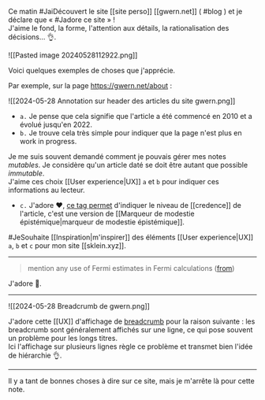 Ce matin #JaiDécouvert le site [[site perso]] [[gwern.net]] ( #blog ) et je déclare que « #Jadore ce site » !  
J'aime le fond, la forme, l'attention aux détails, la rationalisation des décisions… 👌.

![[Pasted image 20240528112922.png]]

Voici quelques exemples de choses que j'apprécie.

Par exemple, sur la page https://gwern.net/about :

![[2024-05-28 Annotation sur header des articles du site gwern.png]]

- `a.` Je pense que cela signifie que l'article a été commencé en 2010 et a évolué jusqu'en 2022. 
- `b.` Je trouve cela très simple pour indiquer que la page n'est plus en work in progress.

Je me suis souvent demandé comment je pouvais gérer mes notes *mutables*. Je considère qu'un article daté se doit être autant que possible *immutable*.  
J'aime ces choix [[User experience|UX]] `a` et `b` pour indiquer ces informations au lecteur.

- `c.` J'adore ❤️, [ce tag permet](https://gwern.net/about#confidence-tags) d'indiquer le niveau de [[credence]] de l'article, c'est une version de [[Marqueur de modestie épistémique|marqueur de modestie épistémique]].

#JeSouhaite [[Inspiration|m'inspirer]] des éléments [[User experience|UX]] `a`, `b` et `c` pour mon site [[sklein.xyz]].

---

> mention any use of Fermi estimates in Fermi calculations ([from](https://gwern.net/about#writing-checklist))

J'adore 🙂.

---

![[2024-05-28 Breadcrumb de gwern.png]]

J'adore cette [[UX]] d'affichage de [breadcrumb](https://en.wikipedia.org/wiki/Breadcrumb_navigation) pour la raison suivante : les breadcrumb sont généralement affichés sur une ligne, ce qui pose souvent un problème pour les longs titres.  
Ici l'affichage sur plusieurs lignes règle ce problème et transmet bien l'idée de hiérarchie 👌.

---

Il y a tant de bonnes choses à dire sur ce site, mais je m'arrête là pour cette note.